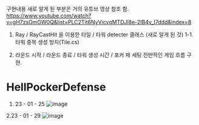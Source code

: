 구현내용
새로 알게 된 부분은 거의 유튜브 영상 참조 함.
https://www.youtube.com/watch?v=gH7zsOmGW0Q&list=PLC2Tit6NyVicvqMTDJl8e-2IB4v_I7ddd&index=8

1. Ray / RayCastHit 을 이용한 타일 / 타워 detecter 클래스 (새로 알게 된 것)
1-1. 타워 중복 생성 방지(Tile.cs)

2. 라운드 시작 / 라운드 종료 / 타워 생성 시간 / 포커 패 세팅 전반적인 게임 흐름 구현.


# HellPockerDefense
1. 23 - 01 - 25
![image](https://user-images.githubusercontent.com/99121615/213970803-e37a96ae-ce48-40ac-b77a-676a9ce32727.png)

2.23 - 01 - 29
![image](https://user-images.githubusercontent.com/99121615/215318783-8f554347-2e97-4bfd-a6ac-6e5ebf821c9f.png)
